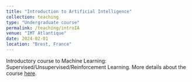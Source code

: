 ```yaml
---
title: "Introduction to Artificial Intelligence"
collection: teaching
type: "Undergraduate course"
permalink: /teaching/introIA
venue: "IMT Atlantique"
date: 2024-02-01
location: "Brest, France"
---
```


Introductory course to Machine Learning: Supervised/Unsupervised/Reinforcement Learning.
More details about the course [here](https://github.com/brain-bzh/introduction-to-ai).